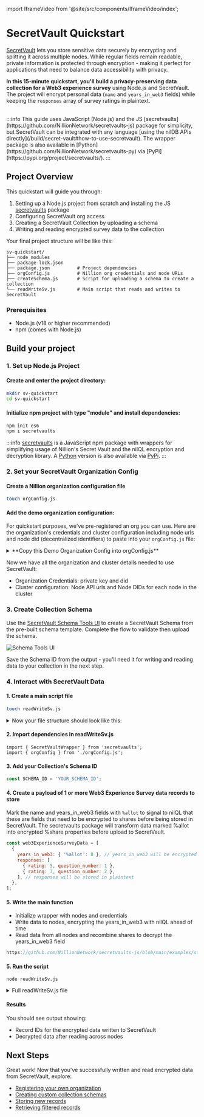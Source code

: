 import IframeVideo from '@site/src/components/IframeVideo/index';

# SecretVault Quickstart

[SecretVault](/build/secret-vault) lets you store sensitive data securely by encrypting and splitting it across multiple nodes. While regular fields remain readable, private information is protected through encryption - making it perfect for applications that need to balance data accessibility with privacy.

**In this 15-minute quickstart, you'll build a privacy-preserving data collection for a Web3 experience survey** using Node.js and SecretVault. The project will encrypt personal data (`name` and `years_in_web3` fields) while keeping the `responses` array of survey ratings in plaintext.

<IframeVideo videoSrc="https://www.loom.com/embed/ee391ce583ab442db71942565b068e61?sid=c7dd28bb-8920-4451-a88e-6de83a21655f"/>
<br/>
:::info
This guide uses JavaScript (Node.js) and the JS [secretvaults](https://github.com/NillionNetwork/secretvaults-js) package for simplicity, but SecretVault can be integrated with any language [using the nilDB APIs directly](/build/secret-vault#how-to-use-secretvault). The wrapper package is also available in [Python](https://github.com/NillionNetwork/secretvaults-py) via [PyPi](https://pypi.org/project/secretvaults/).
:::

## Project Overview

This quickstart will guide you through:

1. Setting up a Node.js project from scratch and installing the JS [secretvaults](https://github.com/NillionNetwork/secretvaults-js) package
2. Configuring SecretVault org access
3. Creating a SecretVault Collection by uploading a schema
4. Writing and reading encrypted survey data to the collection

Your final project structure will be like this:

[//]: # 'For a complete working version, check out the finished project in this [GitHub repo](https://github.com/oceans404/nillion-sv-example)'

```
sv-quickstart/
├── node_modules
├── package-lock.json
├── package.json          # Project dependencies
├── orgConfig.js          # Nillion org credentials and node URLs
├── createSchema.js       # Script for uploading a schema to create a collection
└── readWriteSv.js        # Main script that reads and writes to SecretVault
```

### Prerequisites

- Node.js (v18 or higher recommended)
- npm (comes with Node.js)

## Build your project

### 1. Set up Node.js Project

#### Create and enter the project directory:

```bash
mkdir sv-quickstart
cd sv-quickstart
```

#### Initialize npm project with type "module" and install dependencies:

```bash
npm init es6
npm i secretvaults
```

:::info
[secretvaults](https://github.com/NillionNetwork/secretvaults-js) is a JavaScript npm package with wrappers for simplifying usage of Nillion's Secret Vault and the nilQL encryption and decryption library. A [Python](https://github.com/NillionNetwork/secretvaults-py) version is also available via [PyPi](https://pypi.org/project/secretvaults/).
:::

### 2. Set your SecretVault Organization Config

#### Create a Nillion organization configuration file

```bash
touch orgConfig.js
```

#### Add the demo organization configuration:

For quickstart purposes, we've pre-registered an org you can use. Here are the organization's credentials and cluster configuration including node urls and node did (decentralized identifiers) to paste into your `orgConfig.js` file:

<details>

<summary>**Copy this Demo Organization Config into orgConfig.js**</summary>

You can also look up cluster configuration values using the orgDid in the "Returning Org" section of the [SecretVault Registration Portal](https://sv-sda-registration.replit.app/).

```javascript
import dotenv from 'dotenv';
dotenv.config();

export const orgConfig = {
  orgCredentials: {
    secretKey:
      '0ac97ffdd83769c6c5032cb202d0957800e0ef151f015b0aaec52e2d864d4fc6',
    orgDid: 'did:nil:testnet:nillion1v596szek38l22jm9et4r4j7txu3v7eff3uffue',
  },
  nodes: [
    {
      url: 'https://nildb-nx8v.nillion.network',
      did: 'did:nil:testnet:nillion1qfrl8nje3nvwh6cryj63mz2y6gsdptvn07nx8v',
    },
    {
      url: 'https://nildb-p3mx.nillion.network',
      did: 'did:nil:testnet:nillion1uak7fgsp69kzfhdd6lfqv69fnzh3lprg2mp3mx',
    },
    {
      url: 'https://nildb-rugk.nillion.network',
      did: 'did:nil:testnet:nillion1kfremrp2mryxrynx66etjl8s7wazxc3rssrugk',
    },
  ],
};
```

</details>

Now we have all the organization and cluster details needed to use SecretVault:

- Organization Credentials: private key and did
- Cluster configuration: Node API urls and Node DIDs for each node in the cluster

### 3. Create Collection Schema

Use the [SecretVault Schema Tools UI](https://schema-tools.vercel.app/) to create a SecretVault Schema from the pre-built schema template. Complete the flow to validate then upload the schema.

![Schema Tools UI](/img/secret-vault-tools-ui.png)

Save the Schema ID from the output - you'll need it for writing and reading data to your collection in the next step.

### 4. Interact with SecretVault Data

#### 1. Create a main script file

```bash
touch readWriteSv.js
```

<details>
<summary>Now your file structure should look like this:</summary>
```
sv-quickstart/
├── node_modules
├── package-lock.json
├── package.json
├── orgConfig.js
└── readWriteSv.js
```
</details>

#### 2. Import dependencies in readWriteSv.js

```
import { SecretVaultWrapper } from 'secretvaults';
import { orgConfig } from './orgConfig.js';
```

#### 3. Add your Collection's Schema ID

```javascript
const SCHEMA_ID = 'YOUR_SCHEMA_ID';
```

#### 4. Create a payload of 1 or more Web3 Experience Survey data records to store

Mark the name and years_in_web3 fields with `%allot` to signal to nilQL that these are fields that need to be encrypted to shares before being stored in SecretVault. The secretvaults package will transform data marked %allot into encrypted %share properties before upload to SecretVault.

```javascript
const web3ExperienceSurveyData = [
  {
    years_in_web3: { '%allot': 8 }, // years_in_web3 will be encrypted to a %share
    responses: [
      { rating: 5, question_number: 1 },
      { rating: 3, question_number: 2 },
    ], // responses will be stored in plaintext
  },
];
```

#### 5. Write the main function

- Initialize wrapper with nodes and credentials
- Write data to nodes, encrypting the years_in_web3 with nilQL ahead of time
- Read data from all nodes and recombine shares to decrypt the years_in_web3 field

```js reference showGithubLink
https://github.com/NillionNetwork/secretvaults-js/blob/main/examples/store/dataCreateRead.js#L25-L54
```

#### 5. Run the script

```
node readWriteSv.js
```

<details>
<summary>Full readWriteSv.js file</summary>
```js reference showGithubLink
https://github.com/NillionNetwork/secretvaults-js/blob/main/examples/store/dataCreateRead.js
```
</details>

#### Results

You should see output showing:

- Record IDs for the encrypted data written to SecretVault
- Decrypted data after reading across nodes

## Next Steps

Great work! Now that you've successfully written and read encrypted data from SecretVault, explore:

- [Registering your own organization](/build/secretVault-secretDataAnalytics/access)
- [Creating custom collection schemas](/build/secretVault-secretDataAnalytics/create-schema)
- [Storing new records](/build/secretVault-secretDataAnalytics/upload)
- [Retrieving filtered records](/build/secretVault-secretDataAnalytics/retrieve)
